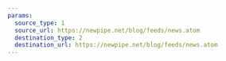 ```yaml
---
params:
  source_type: 1
  source_url: https://newpipe.net/blog/feeds/news.atom
  destination_type: 2
  destination_url: https://newpipe.net/blog/feeds/news.atom
---
```

